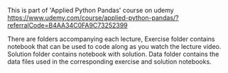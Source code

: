 This is part of 'Applied Python Pandas' course on udemy https://www.udemy.com/course/applied-python-pandas/?referralCode=B4AA34C0FA9C73252399

There are folders accompanying each lecture, 
Exercise folder contains notebook that can be used to code along as you watch the lecture video.
Solution folder contains notebook with solution.
Data folder contains the data files used in the corresponding exercise and solution notebooks.

